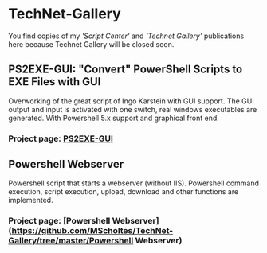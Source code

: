 # TechNet-Gallery
You find copies of my *'Script Center'* and *'Technet Gallery'* publications here because Technet Gallery will be closed soon.


## PS2EXE-GUI: "Convert" PowerShell Scripts to EXE Files with GUI
Overworking of the great script of Ingo Karstein with GUI support. The GUI output and input is activated with one switch, real windows executables are generated. With Powershell 5.x support and graphical front end.

### Project page: [PS2EXE-GUI](https://github.com/MScholtes/TechNet-Gallery/tree/master/PS2EXE-GUI)

## Powershell Webserver 
Powershell script that starts a webserver (without IIS). Powershell command execution, script execution, upload, download and other functions are implemented. 

### Project page: [Powershell Webserver](https://github.com/MScholtes/TechNet-Gallery/tree/master/Powershell Webserver)
